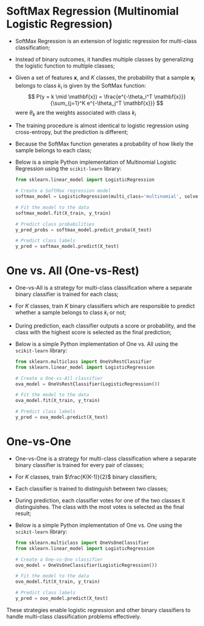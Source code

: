 # SoftMax Regression (Multinomial Logistic Regression)

 - SoftMax Regression is an extension of logistic regression for multi-class classification;
 - Instead of binary outcomes, it handles multiple classes by generalizing the logistic function to multiple classes;
 - Given a set of features $\mathbf{x}$, and $K$ classes, the probability that a sample $\mathbf{x}_i$ belongs to class $k_i$ is given by the SoftMax function:
    $$ P(y = k \mid \mathbf{x}) = \frac{e^{-\theta_i^T \mathbf{x}}}{\sum_{j=1}^K e^{-\theta_j^T \mathbf{x}}} $$
    were $\theta_k$ are the weights associated with class $k_i$
 - The training procedure is almost identical to logistic regression using cross-entropy, but the prediction is different;
 - Because the SoftMax function generates a probability of how likely the sample belongs to each class;
 - Below is a simple Python implementation of Multinomial Logistic Regression using the `scikit-learn` library:

    ```python
    from sklearn.linear_model import LogisticRegression

    # Create a SoftMax regression model
    softmax_model = LogisticRegression(multi_class='multinomial', solver='lbfgs')

    # Fit the model to the data
    softmax_model.fit(X_train, y_train)

    # Predict class probabilities
    y_pred_probs = softmax_model.predict_proba(X_test)

    # Predict class labels
    y_pred = softmax_model.predict(X_test)
    ```

# One vs. All (One-vs-Rest)

  - One-vs-All is a strategy for multi-class classification where a separate binary classifier is trained for each class;
  - For $K$ classes, train $K$ binary classifiers which are responsible to predict whether a sample belongs to class $k_i$ or not;
  - During prediction, each classifier outputs a score or probability, and the class with the highest score is selected as the final prediction;
 - Below is a simple Python implementation of One vs. All using the `scikit-learn` library:

    ```python
    from sklearn.multiclass import OneVsRestClassifier
    from sklearn.linear_model import LogisticRegression

    # Create a One-vs-All classifier
    ova_model = OneVsRestClassifier(LogisticRegression())

    # Fit the model to the data
    ova_model.fit(X_train, y_train)

    # Predict class labels
    y_pred = ova_model.predict(X_test)
    ```

# One-vs-One

 - One-vs-One is a strategy for multi-class classification where a separate binary classifier is trained for every pair of classes;
 - For $K$ classes, train $\frac{K(K-1)}{2}$ binary classifiers;
 - Each classifier is trained to distinguish between two classes;
 - During prediction, each classifier votes for one of the two classes it distinguishes. The class with the most votes is selected as the final result;
 - Below is a simple Python implementation of One vs. One using the `scikit-learn` library:

    ```python
    from sklearn.multiclass import OneVsOneClassifier
    from sklearn.linear_model import LogisticRegression

    # Create a One-vs-One classifier
    ovo_model = OneVsOneClassifier(LogisticRegression())

    # Fit the model to the data
    ovo_model.fit(X_train, y_train)

    # Predict class labels
    y_pred = ovo_model.predict(X_test)
    ```

These strategies enable logistic regression and other binary classifiers to handle multi-class classification problems effectively.